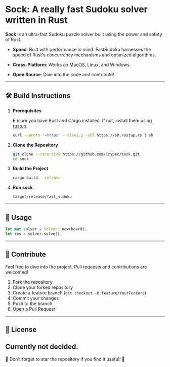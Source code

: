 # Sock: A really fast Sudoku solver written in Rust

**Sock** is an ultra-fast Sudoku puzzle solver built using the power and safety of Rust.

- **Speed**: Built with performance in mind. FastSudoku harnesses the speed of Rust's concurrency mechanisms and optimized algorithms.
  
- **Cross-Platform**: Works on MacOS, Linux, and Windows.

- **Open Source**: Dive into the code and contribute!

---

## 🛠 Build Instructions

1. **Prerequisites**
   
   Ensure you have Rust and Cargo installed. If not, install them using [rustup](https://rustup.rs/).

   ```bash
   curl --proto '=https' --tlsv1.2 -sSf https://sh.rustup.rs | sh
   ```

2. **Clone the Repository**
   
   ```bash
   git clone --recursive https://github.com/Crypec/sock.git
   cd sock
   ```

3. **Build the Project**

   ```bash
   cargo build --release
   ```

4. **Run sock**

   ```bash
   target/release/fast_sudoku
   ```

---

## 🤖 Usage

```rust
let mut solver = Solver::new(board);
let res = solver.solve(); 
```


---

## 🤝 Contribute

Feel free to dive into the project. Pull requests and contributions are welcomed!

1. Fork the repository
2. Clone your forked repository
3. Create a feature branch (`git checkout -b feature/YourFeature`)
4. Commit your changes
5. Push to the branch
6. Open a Pull Request

---

## 📜 License

Currently not decided.
---

🌟 Don't forget to star the repository if you find it useful! 🌟
